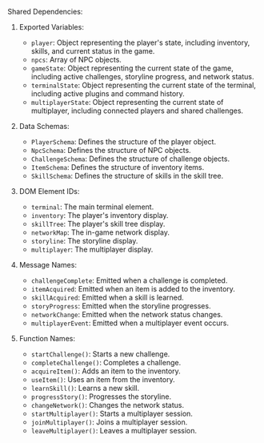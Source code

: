 Shared Dependencies:

1. Exported Variables:
   - `player`: Object representing the player's state, including inventory, skills, and current status in the game.
   - `npcs`: Array of NPC objects.
   - `gameState`: Object representing the current state of the game, including active challenges, storyline progress, and network status.
   - `terminalState`: Object representing the current state of the terminal, including active plugins and command history.
   - `multiplayerState`: Object representing the current state of multiplayer, including connected players and shared challenges.

2. Data Schemas:
   - `PlayerSchema`: Defines the structure of the player object.
   - `NpcSchema`: Defines the structure of NPC objects.
   - `ChallengeSchema`: Defines the structure of challenge objects.
   - `ItemSchema`: Defines the structure of inventory items.
   - `SkillSchema`: Defines the structure of skills in the skill tree.

3. DOM Element IDs:
   - `terminal`: The main terminal element.
   - `inventory`: The player's inventory display.
   - `skillTree`: The player's skill tree display.
   - `networkMap`: The in-game network display.
   - `storyline`: The storyline display.
   - `multiplayer`: The multiplayer display.

4. Message Names:
   - `challengeComplete`: Emitted when a challenge is completed.
   - `itemAcquired`: Emitted when an item is added to the inventory.
   - `skillAcquired`: Emitted when a skill is learned.
   - `storyProgress`: Emitted when the storyline progresses.
   - `networkChange`: Emitted when the network status changes.
   - `multiplayerEvent`: Emitted when a multiplayer event occurs.

5. Function Names:
   - `startChallenge()`: Starts a new challenge.
   - `completeChallenge()`: Completes a challenge.
   - `acquireItem()`: Adds an item to the inventory.
   - `useItem()`: Uses an item from the inventory.
   - `learnSkill()`: Learns a new skill.
   - `progressStory()`: Progresses the storyline.
   - `changeNetwork()`: Changes the network status.
   - `startMultiplayer()`: Starts a multiplayer session.
   - `joinMultiplayer()`: Joins a multiplayer session.
   - `leaveMultiplayer()`: Leaves a multiplayer session.